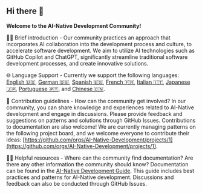 ## Hi there 👋

**Welcome to the AI-Native Development Community!**

🙋‍♀️ Brief introduction - Our community practices an approach that incorporates AI collaboration into the development process and culture, to accelerate software development. We aim to utilize AI technologies such as GitHub Copilot and ChatGPT, significantly streamline traditional software development processes, and create innovative solutions.

🌐 Language Support - Currently we support the following languages: [English 🇺🇸](https://ai-native-development.gitbook.io/docs/), [German 🇩🇪](https://ai-native-development.gitbook.io/docs/v/de/), [Spanish 🇪🇸](https://ai-native-development.gitbook.io/docs/v/es/), [French 🇫🇷](https://ai-native-development.gitbook.io/docs/v/fr/), [Italian 🇮🇹](https://ai-native-development.gitbook.io/docs/v/it/), [Japanese 🇯🇵](https://ai-native-development.gitbook.io/docs/v/ja/), [Portuguese 🇵🇹](https://ai-native-development.gitbook.io/docs/v/pt/), and [Chinese 🇨🇳](https://ai-native-development.gitbook.io/docs/v/zh/).

🌈 Contribution guidelines - How can the community get involved?
In our community, you can share knowledge and experiences related to AI-Native development and engage in discussions. Please provide feedback and suggestions on patterns and solutions through GitHub Issues. Contributions to documentation are also welcome! We are currently managing patterns on the following project board, and we welcome everyone to contribute their ideas: [https://github.com/orgs/AI-Native-Development/projects/1](https://github.com/orgs/AI-Native-Development/projects/1).

👩‍💻 Helpful resources - Where can the community find documentation? Are there any other information the community should know?
Documentation can be found in the [AI-Native Development Guide](https://ai-native-development.gitbook.io/). This guide includes best practices and patterns for AI-Native development. Discussions and feedback can also be conducted through GitHub Issues.
